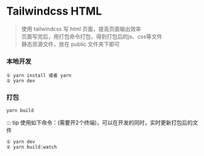 # Tailwindcss HTML
> 使用 tailwindcss 写 html 页面，提高页面输出效率  
> 页面写完后，用打包命令打包，得到打包后的js、css等文件  
> 静态资源文件，放在 public 文件夹下即可


### 本地开发
```
① yarn install 或者 yarn
② yarn dev
```

### 打包
```
yarn build
```

::: tip
使用如下命令：(需要开2个终端)，可以在开发的同时，实时更新打包后的文件
```
① yarn dev
② yarn build:watch
```
